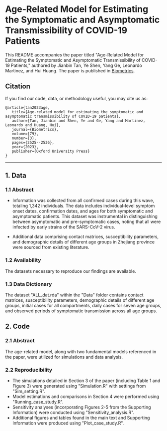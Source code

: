 # Age-Related Model for Estimating the Symptomatic and Asymptomatic Transmissibility of COVID-19 Patients

This README accompanies the paper titled "Age-Related Model for Estimating the Symptomatic and Asymptomatic Transmissibility of COVID-19 Patients," authored by Jianbin Tan, Ye Shen, Yang Ge, Leonardo Martinez, and Hui Huang. The paper is published in [Biometrics](https://academic.oup.com/biometrics/article/79/3/2525/7513834?login=false).

## Citation
If you find our code, data, or methodology useful, you may cite us as:

    @article{tan2023age,
       title={Age-related model for estimating the symptomatic and asymptomatic transmissibility of COVID-19 patients},
       author={Tan, Jianbin and Shen, Ye and Ge, Yang and Martinez, Leonardo and Huang, Hui},
       journal={Biometrics},
       volume={79},
       number={3},
       pages={2525--2536},
       year={2023},
       publisher={Oxford University Press}
    }

---
## 1. Data
### 1.1 Abstract

- Information was collected from all confirmed cases during this wave, totaling 1,342 individuals. The data includes individual-level symptom onset dates, confirmation dates, and ages for both symptomatic and asymptomatic patients. This dataset was instrumental in distinguishing between asymptomatic and pre-symptomatic cases, noting that all were infected by early strains of the SARS-CoV-2 virus.

- Additional data comprising contact matrices, susceptibility parameters, and demographic details of different age groups in Zhejiang province were sourced from existing literature.

### 1.2 Availability
The datasets necessary to reproduce our findings are available.

### 1.3 Data Dictionary
The dataset "ALL_dat.rda" within the "Data" folder contains contact matrices, susceptibility parameters, demographic details of different age groups, initial cases for all compartments, daily cases for seven age groups, and observed periods of symptomatic transmission across all age groups.

## 2. Code
### 2.1 Abstract
The age-related model, along with two fundamental models referenced in the paper, were utilized for simulations and data analysis.

### 2.2 Reproducibility
- The simulations detailed in Section 3 of the paper (including Table 1 and Figure 3) were generated using "Simulation.R" with settings from "Sim_setting.R".
- Model estimations and comparisons in Section 4 were performed using "Running_case_study.R".
- Sensitivity analyses (incorporating Figures 2-5 from the Supporting Information) were conducted using "Sensitivity_analysis.R".
- Additional figures and tables found in the main text and Supporting Information were produced using "Plot_case_study.R".
